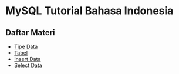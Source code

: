 # MySQL Tutorial Bahasa Indonesia

## Daftar Materi

- [Tipe Data ](materi/tipe-data.md)
- [Tabel](materi/table.md)
- [Insert Data](materi/insert-data.md)
- [Select Data](materi/select-data.md)
